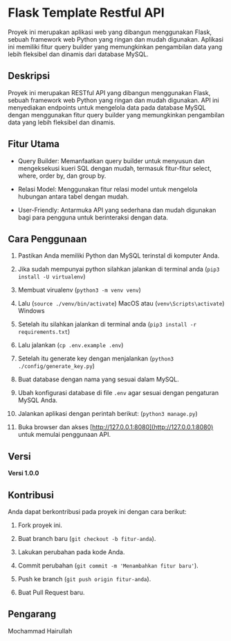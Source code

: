 # Flask Template Restful API

Proyek ini merupakan aplikasi web yang dibangun menggunakan Flask, sebuah framework web Python yang ringan dan mudah digunakan. Aplikasi ini memiliki fitur query builder yang memungkinkan pengambilan data yang lebih fleksibel dan dinamis dari database MySQL.

## Deskripsi

Proyek ini merupakan RESTful API yang dibangun menggunakan Flask, sebuah framework web Python yang ringan dan mudah digunakan. API ini menyediakan endpoints untuk mengelola data pada database MySQL dengan menggunakan fitur query builder yang memungkinkan pengambilan data yang lebih fleksibel dan dinamis.

## Fitur Utama

- Query Builder: Memanfaatkan query builder untuk menyusun dan mengeksekusi kueri SQL dengan mudah, termasuk fitur-fitur select, where, order by, dan group by.

- Relasi Model: Menggunakan fitur relasi model untuk mengelola hubungan antara tabel dengan mudah.

- User-Friendly: Antarmuka API yang sederhana dan mudah digunakan bagi para pengguna untuk berinteraksi dengan data.

## Cara Penggunaan

1. Pastikan Anda memiliki Python dan MySQL terinstal di komputer Anda.

2. Jika sudah mempunyai python silahkan jalankan di terminal anda (`pip3 install -U virtualenv`)

5. Membuat virualenv (`python3 -m venv venv`)

4. Lalu (`source ./venv/bin/activate`) MacOS atau (`venv\Scripts\activate`) Windows

5. Setelah itu silahkan jalankan di terminal anda (`pip3 install -r requirements.txt`)

6. Lalu jalankan (`cp .env.example .env`)

7. Setelah itu generate key dengan menjalankan (`python3 ./config/generate_key.py`)

2. Buat database dengan nama yang sesuai dalam MySQL.

3. Ubah konfigurasi database di file `.env` agar sesuai dengan pengaturan MySQL Anda.

4. Jalankan aplikasi dengan perintah berikut: (`python3 manage.py`)

5. Buka browser dan akses [http://127.0.0.1:8080](http://127.0.0.1:8080) untuk memulai penggunaan API.

## Versi

**Versi 1.0.0**

## Kontribusi

Anda dapat berkontribusi pada proyek ini dengan cara berikut:

1. Fork proyek ini.

2. Buat branch baru (`git checkout -b fitur-anda`).

3. Lakukan perubahan pada kode Anda.

4. Commit perubahan (`git commit -m 'Menambahkan fitur baru'`).

5. Push ke branch (`git push origin fitur-anda`).

6. Buat Pull Request baru.

## Pengarang

Mochammad Hairullah